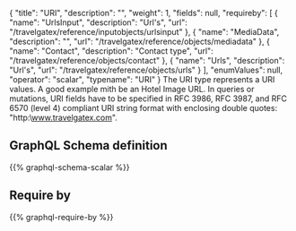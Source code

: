 {
  "title": "URI",
  "description": "",
  "weight": 1,
  "fields": null,
  "requireby": [
    {
      "name": "UrlsInput",
      "description": "Url's",
      "url": "/travelgatex/reference/inputobjects/urlsinput"
    },
    {
      "name": "MediaData",
      "description": "",
      "url": "/travelgatex/reference/objects/mediadata"
    },
    {
      "name": "Contact",
      "description": "Contact type",
      "url": "/travelgatex/reference/objects/contact"
    },
    {
      "name": "Urls",
      "description": "Url's",
      "url": "/travelgatex/reference/objects/urls"
    }
  ],
  "enumValues": null,
  "operator": "scalar",
  "typename": "URI"
}
The URI type represents a URI values. A good example mith be an Hotel Image URL.
In queries or mutations, URI fields have to be specified in RFC 3986, RFC 3987, and RFC 6570 (level 4) compliant URI string format with enclosing double quotes: "http:\www.travelgatex.com".
## GraphQL Schema definition

{{% graphql-schema-scalar %}}

## Require by

{{% graphql-require-by %}}
